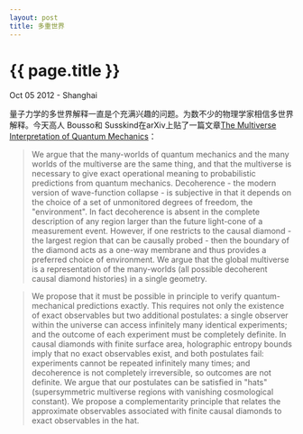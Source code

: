 ```yaml
---
layout: post
title: 多重世界
---
```


{{ page.title }}
================
<p class="meta">Oct 05 2012 - Shanghai</p>

量子力学的多世界解释一直是个充满兴趣的问题。为数不少的物理学家相信多世界解释。今天高人 Bousso和 Susskind在arXiv上贴了一篇文章[The Multiverse Interpretation of Quantum Mechanics](http://arxiv.org/abs/1105.3796)：

> We argue that the many-worlds of quantum mechanics and the many worlds of the multiverse are the same thing, and that the multiverse is necessary to give exact operational meaning to probabilistic predictions from quantum mechanics.
> Decoherence - the modern version of wave-function collapse - is subjective in that it depends on the choice of a set of unmonitored degrees of freedom, the "environment". In fact decoherence is absent in the complete description of any region larger than the future light-cone of a measurement event. However, if one restricts to the causal diamond - the largest region that can be causally probed - then the boundary of the diamond acts as a one-way membrane and thus provides a preferred choice of environment. We argue that the global multiverse is a representation of the many-worlds (all possible decoherent causal diamond histories) in a single geometry.

> We propose that it must be possible in principle to verify quantum-mechanical predictions exactly. This requires not only the existence of exact observables but two additional postulates: a single observer within the universe can access infinitely many identical experiments; and the outcome of each experiment must be completely definite. In causal diamonds with finite surface area, holographic entropy bounds imply that no exact observables exist, and both postulates fail: experiments cannot be repeated infinitely many times; and decoherence is not completely irreversible, so outcomes are not definite. We argue that our postulates can be satisfied in "hats" (supersymmetric multiverse regions with vanishing cosmological constant). We propose a complementarity principle that relates the approximate observables associated with finite causal diamonds to exact observables in the hat. 

